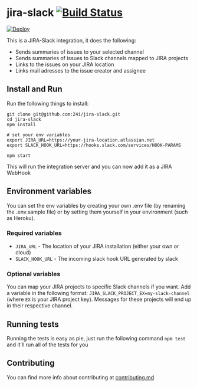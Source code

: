 # jira-slack [![Build Status](https://travis-ci.org/24i/jira-slack.svg?branch=master)](https://travis-ci.org/24i/jira-slack)

[![Deploy](https://www.herokucdn.com/deploy/button.svg)](https://heroku.com/deploy?template=https://github.com/24i/jira-slack)

This is a JIRA-Slack integration, it does the following:

* Sends summaries of issues to your selected channel
* Sends summaries of issues to Slack channels mapped to JIRA projects
* Links to the issues on your JIRA location
* Links mail adresses to the issue creator and assignee

## Install and Run

Run the following things to install:

```
git clone git@github.com:24i/jira-slack.git
cd jira-slack
npm install

# set your env variables
export JIRA_URL=https://your-jira-location.atlassian.net
export SLACK_HOOK_URL=https://hooks.slack.com/services/HOOK-PARAMS

npm start
```

This will run the integration server and you can now add it as a JIRA WebHook

## Environment variables
You can set the env variables by creating your own .env file (by renaming the .env.sample file) or by setting them yourself in your environment (such as Heroku).

### Required variables
* `JIRA_URL` - The location of your JIRA installation (either your own or cloud)
* `SLACK_HOOK_URL` - The incoming slack hook URL generated by slack

### Optional variables
You can map your JIRA projects to specific Slack channels if you want. Add a variable in the following format: `JIRA_SLACK_PROJECT_EX=my-slack-channel` (where `EX` is your JIRA project key). Messages for these projects will end up in their respective channel.

## Running tests
Running the tests is easy as pie, just run the following command `npm test` and it'll run all of the tests for you

## Contributing
You can find more info about contributing at [contributing.md](contributing.md)